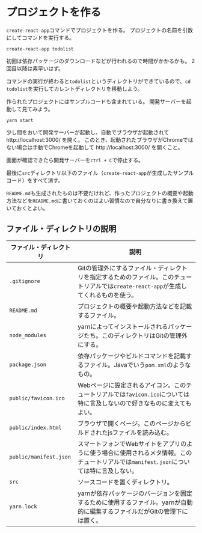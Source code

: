 # プロジェクトを作る

`create-react-app`コマンドでプロジェクトを作る。
プロジェクトの名前を引数にしてコマンドを実行する。

```console
create-react-app todolist
```

初回は依存パッケージのダウンロードなどが行われるので時間がかかるかも。
2回目以降は素早いはず。

コマンドの実行が終わると`todolist`というディレクトリができているので、`cd todolist`を実行してカレントディレクトリを移動しよう。

作られたプロジェクトにはサンプルコードも含まれている。
開発サーバーを起動して見てみよう。

```console
yarn start
```

少し間をおいて開発サーバーが起動し、自動でブラウザが起動されて http://localhost:3000/ を開く。
このとき、起動されたブラウザがChromeではない場合は手動でChromeを起動して http://localhost:3000/ を開くこと。

画面が確認できたら開発サーバーを`ctrl + C`で停止する。

最後に`src`ディレクトリ以下のファイル（`create-react-app`が生成したサンプルコード）をすべて消す。

`README.md`も生成されたものは不要だけれど、作ったプロジェクトの概要や起動方法などを`README.md`に書いておくのはよい習慣なので自分なりに書き換えて置いておくとよい。

## ファイル・ディレクトリの説明

|ファイル・ディレクトリ|説明|
|---|---|
|`.gitignore`|Gitの管理外にするファイル・ディレクトリを指定するためのファイル。このチュートリアルでは`create-react-app`が生成してくれるものを使う。|
|`README.md`|プロジェクトの概要や起動方法などを記載するファイル。|
|`node_modules`|yarnによってインストールされるパッケージたち。このディレクトリはGitの管理外にする。|
|`package.json`|依存パッケージやビルドコマンドを記載するファイル。Javaでいう`pom.xml`のようなもの。|
|`public/favicon.ico`|Webページに設定されるアイコン。このチュートリアルでは`favicon.ico`については特に言及しないので好きなものに変えてもよい。|
|`public/index.html`|ブラウザで開くページ。このページからビルドされたjsファイルを読み込む。|
|`public/manifest.json`|スマートフォンでWebサイトをアプリのように使う場合に使用されるメタ情報。このチュートリアルでは`manifest.json`については特に言及しない。|
|`src`|ソースコードを置くディレクトリ。|
|`yarn.lock`|yarnが依存パッケージのバージョンを固定するために使用するファイル。yarnが自動的に編集するファイルだがGitの管理下には置く。|
